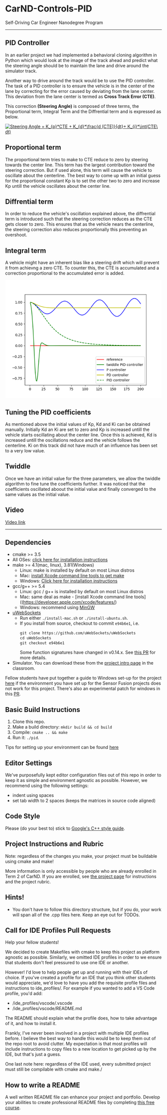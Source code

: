 # CarND-Controls-PID
Self-Driving Car Engineer Nanodegree Program

---
## PID Controller

In an earlier project we had implemented a behavioral cloning algorithm in Python which would look at the image of the track ahead and predict what the steering angle should be to maintain the lane and drive around the simulator track. 

Another way to drive around the track would be to use the PID controller. The task of a PID controller is to ensure the vehicle is in the center of the lane by correcting for the error caused by deviating from the lane center. This deviation from the lane center is termed as **Cross Track Error (CTE)**. 

This correction **(Steering Angle)** is composed of three terms, the Proportional term, Integral Term and the Diffrential term and is expressed as below.


<a href="https://www.codecogs.com/eqnedit.php?latex=Steering&space;Angle&space;=&space;K_{p}*CTE&space;&plus;&space;K_{d}*\frac{d&space;(CTE)}{dt}&plus;&space;K_{i}*\int(CTE\&space;dt)" target="_blank"><img src="https://latex.codecogs.com/gif.latex?Steering&space;Angle&space;=&space;K_{p}*CTE&space;&plus;&space;K_{d}*\frac{d&space;(CTE)}{dt}&plus;&space;K_{i}*\int(CTE\&space;dt)" title="Steering Angle = K_{p}*CTE + K_{d}*\frac{d (CTE)}{dt}+ K_{i}*\int(CTE\ dt)" /></a>


## Proportional term

The proportional term tries to make to CTE reduce to zero by steering towards the center line. This term has the largest contribution toward the steering correction. But if used alone, this term will cause the vehicle to oscillate about the centerline. The best way to come up with an initial guess for the proportional constant Kp is to set the other two to zero and increase Kp untill the vehicle oscillates about the center line. 

## Diffrential term

In order to reduce the vehicle's oscillation explained above, the diffrential term is introduced such that the steering correction reduces as the CTE gets closer to zero. This ensures that as the vehicle nears the centerline, the steering correction also reduces proportionally this preventing an overshoot. 

## Integral term

A vehicle might have an inherent bias like a steering drift which will prevent it from achievng a zero CTE. To counter this, the CTE is accumulated and a correction proportional to the accumulated error is added.

![PID_image](twiddle.png)

## Tuning the PID coefficients

As mentioned above the initial values of Kp, Kd and Ki can be obtained manually. Initially Kd an Ki are set to zero and Kp is increased untill the vehicle starts oscillating about the center line. Once this is achieved, Kd is increased untill the oscillations reduce and the vehicle follows the centerline. Ki on this track did not have much of an influence has been set to a very low value. 

## Twiddle

Once we have an initial value for the three parameters, we allow the twiddle algorithm to fine tune the coefficients further. It was noticed that the coefficients oscillated aboout the initial value and finally converged to the same values as the initial value. 

## Video

[Video link](https://youtu.be/mxTvz2GgP0Q)
_____________________________________________________________________________________________________________________________________________________________________________
## Dependencies

* cmake >= 3.5
 * All OSes: [click here for installation instructions](https://cmake.org/install/)
* make >= 4.1(mac, linux), 3.81(Windows)
  * Linux: make is installed by default on most Linux distros
  * Mac: [install Xcode command line tools to get make](https://developer.apple.com/xcode/features/)
  * Windows: [Click here for installation instructions](http://gnuwin32.sourceforge.net/packages/make.htm)
* gcc/g++ >= 5.4
  * Linux: gcc / g++ is installed by default on most Linux distros
  * Mac: same deal as make - [install Xcode command line tools]((https://developer.apple.com/xcode/features/)
  * Windows: recommend using [MinGW](http://www.mingw.org/)
* [uWebSockets](https://github.com/uWebSockets/uWebSockets)
  * Run either `./install-mac.sh` or `./install-ubuntu.sh`.
  * If you install from source, checkout to commit `e94b6e1`, i.e.
    ```
    git clone https://github.com/uWebSockets/uWebSockets 
    cd uWebSockets
    git checkout e94b6e1
    ```
    Some function signatures have changed in v0.14.x. See [this PR](https://github.com/udacity/CarND-MPC-Project/pull/3) for more details.
* Simulator. You can download these from the [project intro page](https://github.com/udacity/self-driving-car-sim/releases) in the classroom.

Fellow students have put together a guide to Windows set-up for the project [here](https://s3-us-west-1.amazonaws.com/udacity-selfdrivingcar/files/Kidnapped_Vehicle_Windows_Setup.pdf) if the environment you have set up for the Sensor Fusion projects does not work for this project. There's also an experimental patch for windows in this [PR](https://github.com/udacity/CarND-PID-Control-Project/pull/3).

## Basic Build Instructions

1. Clone this repo.
2. Make a build directory: `mkdir build && cd build`
3. Compile: `cmake .. && make`
4. Run it: `./pid`. 

Tips for setting up your environment can be found [here](https://classroom.udacity.com/nanodegrees/nd013/parts/40f38239-66b6-46ec-ae68-03afd8a601c8/modules/0949fca6-b379-42af-a919-ee50aa304e6a/lessons/f758c44c-5e40-4e01-93b5-1a82aa4e044f/concepts/23d376c7-0195-4276-bdf0-e02f1f3c665d)

## Editor Settings

We've purposefully kept editor configuration files out of this repo in order to
keep it as simple and environment agnostic as possible. However, we recommend
using the following settings:

* indent using spaces
* set tab width to 2 spaces (keeps the matrices in source code aligned)

## Code Style

Please (do your best to) stick to [Google's C++ style guide](https://google.github.io/styleguide/cppguide.html).

## Project Instructions and Rubric

Note: regardless of the changes you make, your project must be buildable using
cmake and make!

More information is only accessible by people who are already enrolled in Term 2
of CarND. If you are enrolled, see [the project page](https://classroom.udacity.com/nanodegrees/nd013/parts/40f38239-66b6-46ec-ae68-03afd8a601c8/modules/f1820894-8322-4bb3-81aa-b26b3c6dcbaf/lessons/e8235395-22dd-4b87-88e0-d108c5e5bbf4/concepts/6a4d8d42-6a04-4aa6-b284-1697c0fd6562)
for instructions and the project rubric.

## Hints!

* You don't have to follow this directory structure, but if you do, your work
  will span all of the .cpp files here. Keep an eye out for TODOs.

## Call for IDE Profiles Pull Requests

Help your fellow students!

We decided to create Makefiles with cmake to keep this project as platform
agnostic as possible. Similarly, we omitted IDE profiles in order to we ensure
that students don't feel pressured to use one IDE or another.

However! I'd love to help people get up and running with their IDEs of choice.
If you've created a profile for an IDE that you think other students would
appreciate, we'd love to have you add the requisite profile files and
instructions to ide_profiles/. For example if you wanted to add a VS Code
profile, you'd add:

* /ide_profiles/vscode/.vscode
* /ide_profiles/vscode/README.md

The README should explain what the profile does, how to take advantage of it,
and how to install it.

Frankly, I've never been involved in a project with multiple IDE profiles
before. I believe the best way to handle this would be to keep them out of the
repo root to avoid clutter. My expectation is that most profiles will include
instructions to copy files to a new location to get picked up by the IDE, but
that's just a guess.

One last note here: regardless of the IDE used, every submitted project must
still be compilable with cmake and make./

## How to write a README
A well written README file can enhance your project and portfolio.  Develop your abilities to create professional README files by completing [this free course](https://www.udacity.com/course/writing-readmes--ud777).

